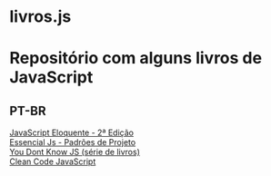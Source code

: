 # livros.js
<h1>Repositório com alguns livros de JavaScript</h1>
<h2>PT-BR</h2>
<a href="https://github.com/braziljs/eloquente-javascript">JavaScript Eloquente - 2ª Edição</a><br>
<a href="https://github.com/hc3/essencial-js-padroes-de-projeto">Essencial Js - Padrões de Projeto</a><br>
<a href="https://github.com/cezaraugusto/You-Dont-Know-JS">You Dont Know JS (série de livros)</a><br>
<a href="https://github.com/fesnt/clean-code-javascript">Clean Code JavaScript</a><br>
